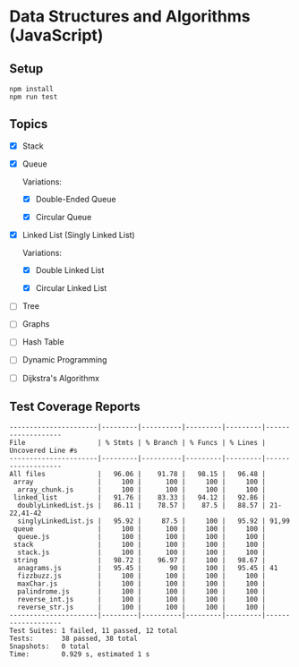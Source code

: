 # Data Structures and Algorithms (JavaScript)

## Setup

```
npm install
npm run test
```

## Topics

- [x] Stack

- [x] Queue

    Variations:

    - [x] Double-Ended Queue

    - [x] Circular Queue

- [x] Linked List (Singly Linked List)

    Variations:

    - [x] Double Linked List

    - [x] Circular Linked List

- [ ] Tree

- [ ] Graphs

- [ ] Hash Table

- [ ] Dynamic Programming

- [ ] Dijkstra's Algorithmx

## Test Coverage Reports

```
----------------------|---------|----------|---------|---------|-------------------
File                  | % Stmts | % Branch | % Funcs | % Lines | Uncovered Line #s 
----------------------|---------|----------|---------|---------|-------------------
All files             |   96.06 |    91.78 |   98.15 |   96.48 |                   
 array                |     100 |      100 |     100 |     100 |                   
  array_chunk.js      |     100 |      100 |     100 |     100 |                   
 linked_list          |   91.76 |    83.33 |   94.12 |   92.86 |                   
  doublyLinkedList.js |   86.11 |    78.57 |    87.5 |   88.57 | 21-22,41-42       
  singlyLinkedList.js |   95.92 |     87.5 |     100 |   95.92 | 91,99             
 queue                |     100 |      100 |     100 |     100 |                   
  queue.js            |     100 |      100 |     100 |     100 |                   
 stack                |     100 |      100 |     100 |     100 |                   
  stack.js            |     100 |      100 |     100 |     100 |                   
 string               |   98.72 |    96.97 |     100 |   98.67 |                   
  anagrams.js         |   95.45 |       90 |     100 |   95.45 | 41                
  fizzbuzz.js         |     100 |      100 |     100 |     100 |                   
  maxChar.js          |     100 |      100 |     100 |     100 |                   
  palindrome.js       |     100 |      100 |     100 |     100 |                   
  reverse_int.js      |     100 |      100 |     100 |     100 |                   
  reverse_str.js      |     100 |      100 |     100 |     100 |                   
----------------------|---------|----------|---------|---------|-------------------
Test Suites: 1 failed, 11 passed, 12 total
Tests:       38 passed, 38 total
Snapshots:   0 total
Time:        0.929 s, estimated 1 s
```
